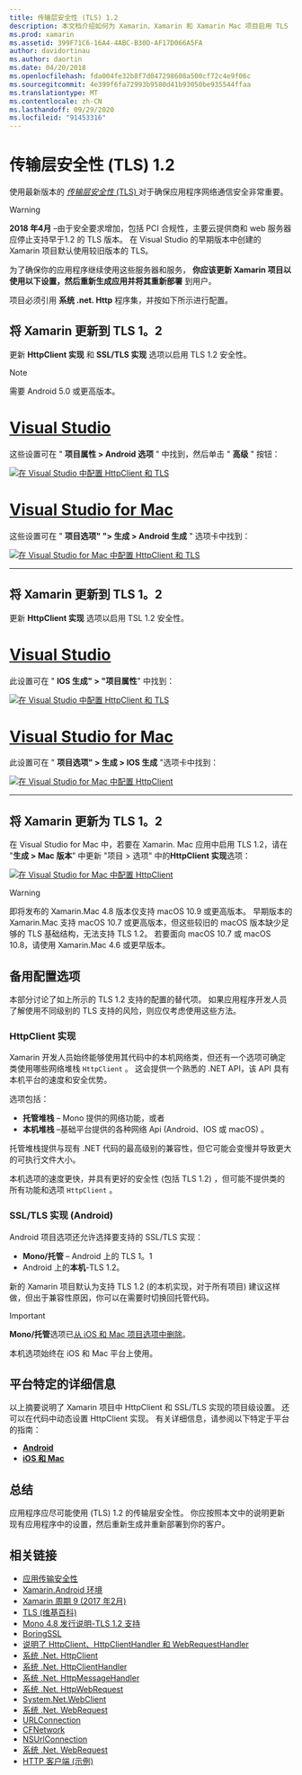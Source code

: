 ```yaml
---
title: 传输层安全性 (TLS) 1.2
description: 本文档介绍如何为 Xamarin、Xamarin 和 Xamarin Mac 项目启用 TLS 1.2。 它演示了如何在 Visual Studio 2019 和 Visual Studio for Mac 中执行此操作。
ms.prod: xamarin
ms.assetid: 399F71C6-16A4-4ABC-B30D-AF17D066A5FA
author: davidortinau
ms.author: daortin
ms.date: 04/20/2018
ms.openlocfilehash: fda004fe32b8f7d047298608a500cf72c4e9f06c
ms.sourcegitcommit: 4e399f6fa72993b9580d41b93050be935544ffaa
ms.translationtype: MT
ms.contentlocale: zh-CN
ms.lasthandoff: 09/29/2020
ms.locfileid: "91453316"
---
```

# <a name="transport-layer-security-tls-12"></a>传输层安全性 (TLS) 1.2

使用最新版本的 [_传输层安全性_ (TLS) ](https://en.wikipedia.org/wiki/Transport_Layer_Security) 对于确保应用程序网络通信安全非常重要。

> [!WARNING]
> **2018 年4月** –由于安全要求增加，包括 PCI 合规性，主要云提供商和 web 服务器应停止支持早于1.2 的 TLS 版本。 在 Visual Studio 的早期版本中创建的 Xamarin 项目默认使用较旧版本的 TLS。
>
> 为了确保你的应用程序继续使用这些服务器和服务， **你应该更新 Xamarin 项目以使用以下设置，然后重新生成应用并将其重新部署** 到用户。

项目必须引用 **系统 .net. Http** 程序集，并按如下所示进行配置。

## <a name="update-xamarinandroid-to-tls-12"></a>将 Xamarin 更新到 TLS 1。2

更新 **HttpClient 实现** 和 **SSL/TLS 实现** 选项以启用 TLS 1.2 安全性。

> [!NOTE]
> 需要 Android 5.0 或更高版本。

# <a name="visual-studio"></a>[Visual Studio](#tab/windows)

这些设置可在 " **项目属性 > Android 选项** " 中找到，然后单击 " **高级** " 按钮：

[![在 Visual Studio 中配置 HttpClient 和 TLS](transport-layer-security-images/android-win-sml.png)](transport-layer-security-images/android-win.png#lightbox)

# <a name="visual-studio-for-mac"></a>[Visual Studio for Mac](#tab/macos)

这些设置可在 " **项目选项" "> 生成 > Android 生成** " 选项卡中找到：

[![在 Visual Studio for Mac 中配置 HttpClient 和 TLS](transport-layer-security-images/android-mac-sml.png)](transport-layer-security-images/android-mac.png#lightbox)

-----

## <a name="update-xamarinios-to-tls-12"></a>将 Xamarin 更新到 TLS 1。2

更新 **HttpClient 实现** 选项以启用 TSL 1.2 安全性。

# <a name="visual-studio"></a>[Visual Studio](#tab/windows)

此设置可在 " **IOS 生成" > "项目属性**" 中找到：

[![在 Visual Studio 中配置 HttpClient 和 TLS](transport-layer-security-images/ios-win-sml.png)](transport-layer-security-images/ios-win.png#lightbox)

# <a name="visual-studio-for-mac"></a>[Visual Studio for Mac](#tab/macos)

此设置可在 " **项目选项" > 生成 > IOS 生成** "选项卡中找到：

[![在 Visual Studio for Mac 中配置 HttpClient](transport-layer-security-images/ios-mac-sml.png)](transport-layer-security-images/ios-mac.png#lightbox)

-----

## <a name="update-xamarinmac-to-tls-12"></a>将 Xamarin 更新为 TLS 1。2

在 Visual Studio for Mac 中，若要在 Xamarin. Mac 应用中启用 TLS 1.2，请在 "**生成 > Mac 版本**" 中更新 "项目 > 选项" 中的**HttpClient 实现**选项：

[![在 Visual Studio for Mac 中配置 HttpClient](transport-layer-security-images/macos-mac-sml.png)](transport-layer-security-images/macos-mac.png#lightbox)

> [!WARNING]
> 即将发布的 Xamarin.Mac 4.8 版本仅支持 macOS 10.9 或更高版本。
> 早期版本的 Xamarin.Mac 支持 macOS 10.7 或更高版本，但这些较旧的 macOS 版本缺少足够的 TLS 基础结构，无法支持 TLS 1.2。 若要面向 macOS 10.7 或 macOS 10.8，请使用 Xamarin.Mac 4.6 或更早版本。

## <a name="alternative-configuration-options"></a>备用配置选项

本部分讨论了如上所示的 TLS 1.2 支持的配置的替代项。
如果应用程序开发人员了解使用不同级别的 TLS 支持的风险，则应仅考虑使用这些方法。

### <a name="httpclient-implementation"></a>HttpClient 实现

Xamarin 开发人员始终能够使用其代码中的本机网络类，但还有一个选项可确定类使用哪些网络堆栈 `HttpClient` 。 这会提供一个熟悉的 .NET API，该 API 具有本机平台的速度和安全优势。

选项包括：

- **托管堆栈** – Mono 提供的网络功能，或者
- **本机堆栈** –基础平台提供的各种网络 Api (Android、IOS 或 macOS) 。

托管堆栈提供与现有 .NET 代码的最高级别的兼容性，但它可能会变慢并导致更大的可执行文件大小。

本机选项的速度更快，并具有更好的安全性 (包括 TLS 1.2) ，但可能不提供类的所有功能和选项 `HttpClient` 。

### <a name="ssltls-implementation-android"></a>SSL/TLS 实现 (Android) 

Android 项目选项还允许选择要支持的 SSL/TLS 实现：

- **Mono/托管** – Android 上的 TLS 1。1
- Android 上的**本机**-TLS 1.2。

新的 Xamarin 项目默认为支持 TLS 1.2 (的本机实现，对于所有项目) 建议这样做，但出于兼容性原因，你可以在需要时切换回托管代码。

> [!IMPORTANT]
> **Mono/托管**选项已[从 iOS 和 Mac 项目选项中删除](https://github.com/xamarin/release-notes-archive/blob/master/release-notes/ios/xamarin.ios_10/xamarin.ios_10.8.md)。
>
> 本机选项始终在 iOS 和 Mac 平台上使用。

## <a name="platform-specific-details"></a>平台特定的详细信息

以上摘要说明了 Xamarin 项目中 HttpClient 和 SSL/TLS 实现的项目级设置。 还可以在代码中动态设置 HttpClient 实现。 有关详细信息，请参阅以下特定于平台的指南：

- [**Android**](~/android/app-fundamentals/http-stack.md)
- [**iOS 和 Mac**](~/cross-platform/macios/http-stack.md)

## <a name="summary"></a>总结

应用程序应尽可能使用 (TLS) 1.2 的传输层安全性。
你应按照本文中的说明更新现有应用程序中的设置，然后重新生成并重新部署到你的客户。

## <a name="related-links"></a>相关链接

- [应用传输安全性](~/ios/app-fundamentals/ats.md)
- [Xamarin.Android 环境](~/android/deploy-test/environment.md)
- [Xamarin 周期 9 (2017 年2月) ](https://releases.xamarin.com/stable-release-cycle-9/)
- [TLS (维基百科) ](https://en.wikipedia.org/wiki/Transport_Layer_Security)
- [Mono 4.8 发行说明-TLS 1.2 支持](https://www.mono-project.com/docs/about-mono/releases/4.8.0/#tls-12-support)
- [BoringSSL](https://boringssl.googlesource.com/boringssl/)
- [说明了 HttpClient、HttpClientHandler 和 WebRequestHandler](/archive/blogs/henrikn/httpclient-httpclienthandler-and-webrequesthandler-explained)
- [系统 .Net. HttpClient](/previous-versions/visualstudio/hh193681(v=vs.118))
- [系统 .Net. HttpClientHandler](/previous-versions/visualstudio/hh138157(v=vs.118))
- [系统 .Net. HttpMessageHandler](/previous-versions/visualstudio/hh138091(v=vs.118))
- [系统 .Net. HttpWebRequest](/dotnet/api/system.net.httpwebrequest)
- [System.Net.WebClient](/dotnet/api/system.net.webclient)
- [系统 .Net. WebRequest](/dotnet/api/system.net.webrequest)
- [URLConnection](https://developer.android.com/reference/java/net/URLConnection.html)
- [CFNetwork](xref:CoreFoundation.CFNetwork)
- [NSUrlConnection](xref:Foundation.NSUrlConnection)
- [系统 .Net. WebRequest](/dotnet/api/system.net.webrequest)
- [HTTP 客户端 (示例) ](/samples/xamarin/ios-samples/httpclient/)